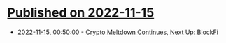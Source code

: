 # [Published on 2022-11-15](index.md)

* [2022-11-15, 00:50:00](https://slashdot.org/story/22/11/14/2359251/crypto-meltdown-continues-next-up-blockfi?utm_source=rss1.0mainlinkanon&utm_medium=feed) - [Crypto Meltdown Continues, Next Up: BlockFi](https://slashdot.org/story/22/11/14/2359251/crypto-meltdown-continues-next-up-blockfi?utm_source=rss1.0mainlinkanon&utm_medium=feed)

